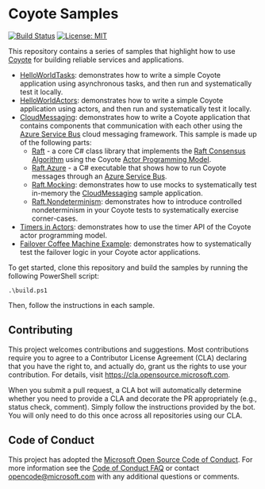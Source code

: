 # Coyote Samples

[![Build Status](https://dev.azure.com/foundry99/Coyote/_apis/build/status/CoyoteSamples/Coyote-Samples-CI?branchName=master)](https://dev.azure.com/foundry99/Coyote/_build/latest?definitionId=53&branchName=master)
[![License: MIT](https://img.shields.io/badge/License-MIT-blue.svg)](https://opensource.org/licenses/MIT)

This repository contains a series of samples that highlight how to use
[Coyote](https://github.com/microsoft/coyote) for building reliable services and applications.

- [HelloWorldTasks](./HelloWorldTasks): demonstrates how to write a simple Coyote application using asynchronous tasks, and then run and systematically test it locally.
- [HelloWorldActors](./HelloWorldActors): demonstrates how to write a simple Coyote application using actors, and then run and systematically test it locally.
- [CloudMessaging](./CloudMessaging): demonstrates how to write a Coyote application that contains components that communication with each other using the [Azure Service Bus](https://azure.microsoft.com/en-us/services/service-bus/) cloud messaging framework.
This sample is made up of the following parts:
    - [Raft](./CloudMessaging/Raft) - a core C# class library that implements the [Raft Consensus Algorithm](https://raft.github.io/) using the Coyote [Actor Programming Model](https://microsoft.github.io/coyote/programming-models/actors/overview).
    - [Raft.Azure](./CloudMessaging/Raft.Azure) - a C# executable that shows how to run Coyote messages through an [Azure Service Bus](https://azure.microsoft.com/en-us/services/service-bus/).
    - [Raft.Mocking](./CloudMessaging/Raft.Mocking): demonstrates how to use mocks to systematically test in-memory the [CloudMessaging](./CloudMessaging) sample application.
    - [Raft.Nondeterminism](./CloudMessaging/Raft.Nondeterminism): demonstrates how to introduce controlled nondeterminism in your Coyote tests to systematically exercise corner-cases.
- [Timers in Actors](./Timers): demonstrates how to use the timer API of the Coyote actor programming model.
- [Failover Coffee Machine Example](./CoffeeMachine): demonstrates how to systematically test the failover logic in your Coyote actor applications.

To get started, clone this repository and build the samples by running the following PowerShell script:
```
.\build.ps1
```

Then, follow the instructions in each sample.

## Contributing
This project welcomes contributions and suggestions. Most contributions require you to agree to a
Contributor License Agreement (CLA) declaring that you have the right to, and actually do, grant us
the rights to use your contribution. For details, visit https://cla.opensource.microsoft.com.

When you submit a pull request, a CLA bot will automatically determine whether you need to provide
a CLA and decorate the PR appropriately (e.g., status check, comment). Simply follow the instructions
provided by the bot. You will only need to do this once across all repositories using our CLA.

## Code of Conduct
This project has adopted the [Microsoft Open Source Code of Conduct](https://opensource.microsoft.com/codeofconduct/). For more information see the [Code of Conduct FAQ](https://opensource.microsoft.com/codeofconduct/faq/) or contact [opencode@microsoft.com](mailto:opencode@microsoft.com) with any additional questions or comments.

